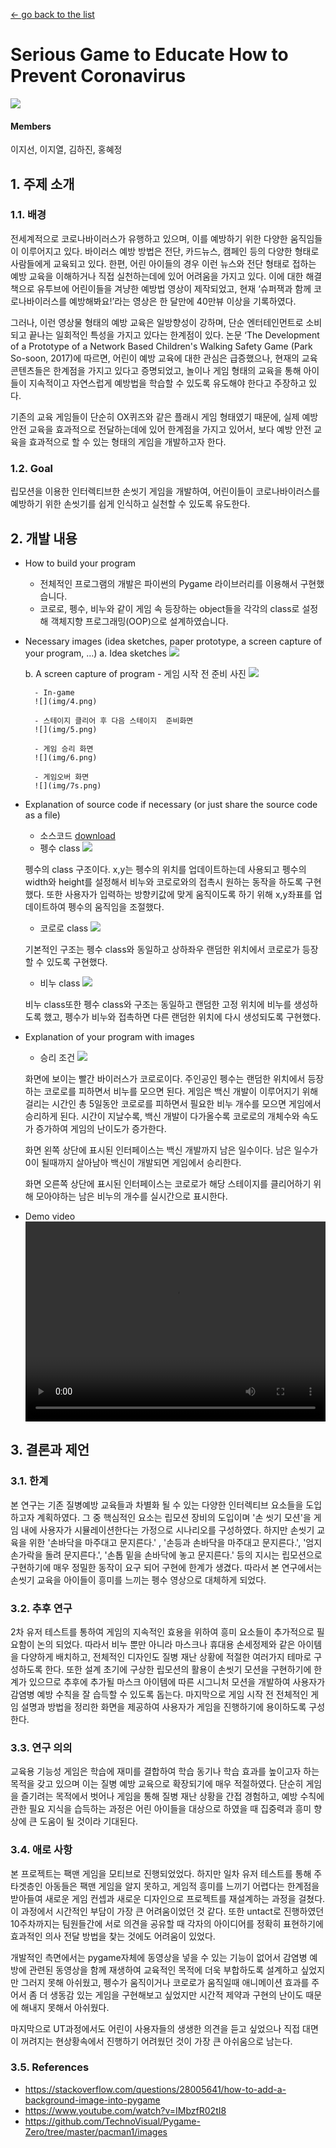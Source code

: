 [← go back to the list](../README.md)

# Serious Game to Educate How to Prevent Coronavirus
![](img/1.png)

#### Members
이지선, 이지열, 김하진, 홍혜정

## 1. 주제 소개 

### 1.1. 배경
전세계적으로 코로나바이러스가 유행하고 있으며, 이를 예방하기 위한 다양한 움직임들이 이루어지고 있다. 바이러스 예방 방법은 전단, 카드뉴스, 캠페인 등의 다양한 형태로 사람들에게 교육되고 있다. 한편, 어린 아이들의 경우 이런 뉴스와 전단 형태로 접하는 예방 교육을 이해하거나 직접 실천하는데에 있어 어려움을 가지고 있다. 이에 대한 해결책으로 유투브에 어린이들을 겨냥한 예방법 영상이 제작되었고, 현재 ‘슈퍼잭과 함께 코로나바이러스를 예방해봐요!’라는 영상은 한 달만에 40만뷰 이상을 기록하였다.

그러나, 이런 영상물 형태의 예방 교육은 일방향성이 강하며, 단순 엔터테인먼트로 소비되고 끝나는 일회적인 특성을 가지고 있다는 한계점이 있다. 논문 ‘The Development of a Prototype of a Network Based Children's Walking Safety Game (Park So-soon, 2017)에 따르면, 어린이 예방 교육에 대한 관심은 급증했으나, 현재의 교육 콘텐츠들은 한계점을 가지고 있다고 증명되었고, 놀이나 게임 형태의 교육을 통해 아이들이 지속적이고 자연스럽게 예방법을 학습할 수 있도록 유도해야 한다고 주장하고 있다.

기존의 교육 게임들이 단순히 OX퀴즈와 같은 플래시 게임 형태였기 때문에, 실제 예방 안전 교육을 효과적으로 전달하는데에 있어 한계점을 가지고 있어서, 보다 예방 안전 교육을 효과적으로 할 수 있는 형태의 게임을 개발하고자 한다.

### 1.2. Goal
립모션을 이용한 인터렉티브한 손씻기 게임을 개발하여, 어린이들이 코로나바이러스를 예방하기 위한 손씻기를 쉽게 인식하고 실천할 수 있도록 유도한다.

## 2. 개발 내용
- How to build your program
	- 전체적인 프로그램의 개발은 파이썬의 Pygame 라이브러리를 이용해서 구현했습니다.
	- 코로로, 펭수, 비누와 같이 게임 속 등장하는 object들을 각각의 class로 설정해 객체지향 프로그래밍(OOP)으로 설계하였습니다.
- Necessary images (idea sketches, paper prototype, a screen capture of your program, …)
	a. Idea sketches
	![](img/2.png)

	b. A screen capture of program
		- 게임 시작 전 준비 사진
		![](img/3.png)

		- In-game
		![](img/4.png)

		- 스테이지 클리어 후 다음 스테이지  준비화면
		![](img/5.png)

		- 게임 승리 화면
		![](img/6.png)

		- 게임오버 화면
		![](img/7s.png)

- Explanation of source code if necessary (or just share the source code as a file)
	- 소스코드 [download](source/source.zip)
	- 펭수 class
	![](img/8.png)

	펭수의 class 구조이다. x,y는 펭수의 위치를 업데이트하는데 사용되고 펭수의 width와 height를 설정해서 비누와 코로로와의 접촉시 원하는 동작을 하도록 구현했다. 또한 사용자가 입력하는 방향키값에 맞게 움직이도록 하기 위해 x,y좌표를 업데이트하여 펭수의 움직임을 조절했다.
 
	- 코로로 class
	![](img/9.png)

	기본적인 구조는 펭수 class와 동일하고 상하좌우 랜덤한 위치에서 코로로가 등장할 수 있도록 구현했다.

	- 비누 class
	![](img/10.png)

	비누 class또한 펭수 class와 구조는 동일하고 랜덤한 고정 위치에 비누를 생성하도록 했고, 펭수가 비누와 접촉하면 다른 랜덤한 위치에 다시 생성되도록 구현했다.

- Explanation of your program with images
	- 승리 조건
	![](img/11.gif)

	화면에 보이는 빨간 바이러스가 코로로이다. 주인공인 펭수는 랜덤한 위치에서 등장하는 코로로를 피하면서 비누를 모으면 된다. 게임은 백신 개발이 이루어지기 위해 걸리는 시간인 총 5일동안 코로로를 피하면서 필요한 비누 개수를 모으면 게임에서 승리하게 된다. 시간이 지날수록, 백신 개발이 다가올수록 코로로의 개체수와 속도가 증가하여 게임의 난이도가 증가한다.

	화면 왼쪽 상단에 표시된 인터페이스는 백신 개발까지 남은 일수이다. 남은 일수가 0이 될때까지 살아남아 백신이 개발되면 게임에서 승리한다.

	화면 오른쪽 상단에 표시된 인터페이스는 코로로가 해당 스테이지를 클리어하기 위해 모아야하는 남은 비누의 개수를 실시간으로 표시한다.

- Demo video
	<video width="480" height="320" controls="controls"><source src="demo video.mp4" type="video/mp4"></video>


## 3. 결론과 제언

### 3.1. 한계

본 연구는 기존 질병예방 교육들과 차별화 될 수 있는 다양한 인터렉티브 요소들을 도입하고자 계획하였다. 그 중 핵심적인 요소는 립모션 장비의 도입이며 '손 씻기 모션'을 게임 내에 사용자가 시뮬레이션한다는 가정으로 시나리오를 구성하였다. 하지만 손씻기 교육을 위한 '손바닥을 마주대고 문지른다.' , '손등과 손바닥을 마주대고 문지른다.', '엄지 손가락을 돌려 문지른다.', '손톱 밑을 손바닥에 놓고 문지른다.' 등의 지시는 립모션으로 구현하기에 매우 정밀한 동작이 요구 되어 구현에 한계가 생겼다. 따라서 본 연구에서는 손씻기 교육을 아이들이 흥미를 느끼는 펭수 영상으로 대체하게 되었다.

### 3.2. 추후 연구

2차 유저 테스트를 통하여 게임의 지속적인 효용을 위하여 흥미 요소들이 추가적으로 필요함이 논의 되었다. 따라서 비누 뿐만 아니라 마스크나 휴대용 손세정제와 같은 아이템을 다양하게 배치하고, 전체적인 디자인도 질병 재난 상황에 적절한 여러가지 테마로 구성하도록 한다. 또한 설계 초기에 구상한 립모션의 활용이 손씻기 모션을 구현하기에 한계가 있으므로 추후에 추가될 마스크 아이템에 따른 시그니처 모션을 개발하여 사용자가 감염병 예방 수칙을 잘 습득할 수 있도록 돕는다. 마지막으로 게임 시작 전 전체적인 게임 설명과 방법을 정리한 화면을 제공하여 사용자가 게임을 진행하기에 용이하도록 구성한다.

### 3.3. 연구 의의

교육용 기능성 게임은 학습에 재미를 결합하여 학습 동기나 학습 효과를 높이고자 하는 목적을 갖고 있으며 이는 질병 예방 교육으로 확장되기에 매우 적절하였다. 단순히 게임을 즐기려는 목적에서 벗어나 게임을 통해 질병 재난 상황을 간접 경험하고, 예방 수칙에 관한 필요 지식을 습득하는 과정은 어린 아이들을 대상으로 하였을 때 집중력과 흥미 향상에 큰 도움이 될 것이라 기대된다.

### 3.4. 애로 사항

본 프로젝트는 팩맨 게임을 모티브로 진행되었었다. 하지만 일차 유저 테스트를 통해 주 타겟층인 아동들은 팩맨 게임을 알지 못하고, 게임적 흥미를 느끼기 어렵다는 한계점을 받아들여 새로운 게임 컨셉과 새로운 디자인으로 프로젝트를 재설계하는 과정을 걸쳤다. 이 과정에서 시간적인 부담이 가장 큰 어려움이었던 것 같다. 또한 untact로 진행하였던 10주차까지는 팀원들간에 서로 의견을 공유할 때 각자의 아이디어를 정확히 표현하기에 효과적인 의사 전달 방법을 찾는 것에도 어려움이 있었다.

개발적인 측면에서는 pygame자체에 동영상을 넣을 수 있는 기능이 없어서 감염병 예방에 관련된 동영상을 함께 재생하여 교육적인 목적에 더욱 부합하도록 설계하고 싶었지만 그러지 못해 아쉬웠고, 펭수가 움직이거나 코로로가 움직일때 애니메이션 효과를 주어서 좀 더 생동감 있는 게임을 구현해보고 싶었지만 시간적 제약과 구현의 난이도 때문에 해내지 못해서 아쉬웠다.

마지막으로 UT과정에서도 어린이 사용자들의 생생한 의견을 듣고 싶었으나 직접 대면이 꺼려지는 현상황속에서 진행하기 어려웠던 것이 가장 큰 아쉬움으로 남는다.

### 3.5. References
- https://stackoverflow.com/questions/28005641/how-to-add-a-background-image-into-pygame
- https://www.youtube.com/watch?v=IMbzfR02tI8
- https://github.com/TechnoVisual/Pygame-Zero/tree/master/pacman1/images